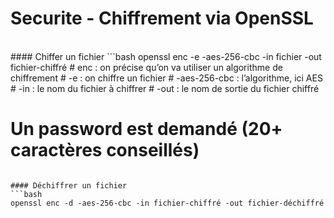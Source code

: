 Securite - Chiffrement via OpenSSL
==
<br/>
#### Chiffer un fichier
```bash
openssl enc -e -aes-256-cbc -in fichier -out fichier-chiffré
#    enc : on précise qu’on va utiliser un algorithme de chiffrement
#    -e : on chiffre un fichier
#    -aes-256-cbc : l’algorithme, ici AES
#    -in : le nom du fichier à chiffrer
#    -out : le nom de sortie du fichier chiffré

# Un password est demandé (20+ caractères conseillés)
```

#### Déchiffrer un fichier
```bash
openssl enc -d -aes-256-cbc -in fichier-chiffré -out fichier-déchiffré
```
